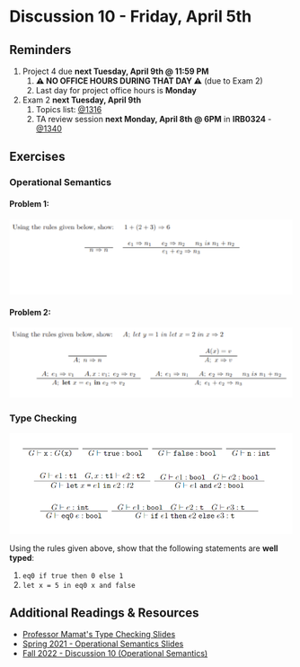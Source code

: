 # Discussion 10 - Friday, April 5th

## Reminders

1. Project 4 due **next Tuesday, April 9th @ 11:59 PM**
   1. **⚠️ NO OFFICE HOURS DURING THAT DAY ⚠️** (due to Exam 2)
   2. Last day for project office hours is **Monday**
2. Exam 2 **next Tuesday, April 9th**
   1. Topics list: [@1316](https://piazza.com/class/lrf5qvp042i1y2/post/1316)
   2. TA review session **next Monday, April 8th @ 6PM** in **IRB0324** - [@1340](https://piazza.com/class/lrf5qvp042i1y2/post/1340)

## Exercises

### Operational Semantics

#### Problem 1:

![](./imgs/opsem1.png)

#### Problem 2:

![](./imgs/opsem2.png)

### Type Checking

![](./imgs/types.png)

Using the rules given above, show that the following statements are **well typed**:
1. `eq0 if true then 0 else 1`
2. `let x = 5 in eq0 x and false`

## Additional Readings & Resources

- [Professor Mamat's Type Checking Slides](https://bakalian.cs.umd.edu/assets/slides/19-Typechecking.pdf)
- [Spring 2021 - Operational Semantics Slides](https://www.cs.umd.edu/class/spring2021/cmsc330/lectures/21-semantics.pdf)
- [Fall 2022 - Discussion 10 (Operational Semantics)](https://github.com/umd-cmsc330/fall2022/tree/main/discussions/discussion10#operational-semantics)
